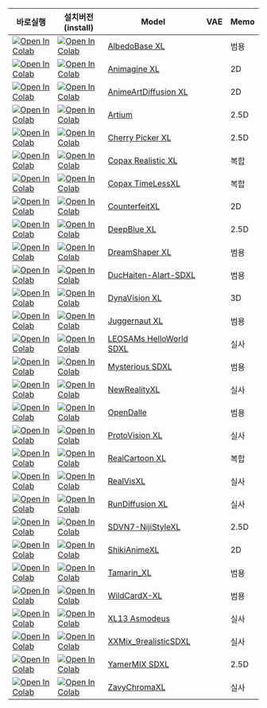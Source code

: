 | 바로실행                                                                                                                                                                                        | 설치버전(install)                                                                                                                                                                                | Model                                                                                  | VAE  | Memo                    |
| ---------------------------------------------------------------------------------------------------------------------------------------------------------------------------------------------- | ------------------------------------------------------------------------------------------------------------------------------------------------------------------------------------------------ | -------------------------------------------------------------------------------------- | ---- | ----------------------- |
| [![Open In Colab](https://raw.githubusercontent.com/neuralninja22/colab/master/icons/colab-badge.svg)](https://colab.research.google.com/github/ninjaneural/webui/blob/master/sdxl/albedo_base_xl_webui_colab.ipynb) | [![Open In Colab](https://raw.githubusercontent.com/neuralninja22/colab/master/icons/colab-badge-install.svg)](https://colab.research.google.com/github/ninjaneural/webui/blob/master/install_sdxl/albedo_base_xl_webui_colab.ipynb) | [AlbedoBase XL](https://civitai.com/models/140737/albedobase-xl)                    |  | 범용                      |
| [![Open In Colab](https://raw.githubusercontent.com/neuralninja22/colab/master/icons/colab-badge.svg)](https://colab.research.google.com/github/ninjaneural/webui/blob/master/sdxl/animagine_xl_webui_colab.ipynb) | [![Open In Colab](https://raw.githubusercontent.com/neuralninja22/colab/master/icons/colab-badge-install.svg)](https://colab.research.google.com/github/ninjaneural/webui/blob/master/install_sdxl/animagine_xl_webui_colab.ipynb) | [Animagine XL](https://huggingface.co/cagliostrolab/animagine-xl-3.0)                    |  | 2D                      |
| [![Open In Colab](https://raw.githubusercontent.com/neuralninja22/colab/master/icons/colab-badge.svg)](https://colab.research.google.com/github/ninjaneural/webui/blob/master/sdxl/anime_art_diffusion_xl_webui_colab.ipynb) | [![Open In Colab](https://raw.githubusercontent.com/neuralninja22/colab/master/icons/colab-badge-install.svg)](https://colab.research.google.com/github/ninjaneural/webui/blob/master/install_sdxl/anime_art_diffusion_xl_webui_colab.ipynb) | [AnimeArtDiffusion XL](https://civitai.com/models/117259/anime-art-diffusion-xl)                    |  | 2D                      |
| [![Open In Colab](https://raw.githubusercontent.com/neuralninja22/colab/master/icons/colab-badge.svg)](https://colab.research.google.com/github/ninjaneural/webui/blob/master/sdxl/artium_webui_colab.ipynb) | [![Open In Colab](https://raw.githubusercontent.com/neuralninja22/colab/master/icons/colab-badge-install.svg)](https://colab.research.google.com/github/ninjaneural/webui/blob/master/install_sdxl/artium_webui_colab.ipynb) | [Artium](https://civitai.com/models/216439/artium)                    |  | 2.5D                      |
| [![Open In Colab](https://raw.githubusercontent.com/neuralninja22/colab/master/icons/colab-badge.svg)](https://colab.research.google.com/github/ninjaneural/webui/blob/master/sdxl/cherry_picker_xl_webui_colab.ipynb) | [![Open In Colab](https://raw.githubusercontent.com/neuralninja22/colab/master/icons/colab-badge-install.svg)](https://colab.research.google.com/github/ninjaneural/webui/blob/master/install_sdxl/cherry_picker_xl_webui_colab.ipynb) | [Cherry Picker XL](https://civitai.com/models/125680/cherry-picker-xl)                    |  | 2.5D                      |
| [![Open In Colab](https://raw.githubusercontent.com/neuralninja22/colab/master/icons/colab-badge.svg)](https://colab.research.google.com/github/ninjaneural/webui/blob/master/sdxl/copax_realistic_xl_webui_colab.ipynb) | [![Open In Colab](https://raw.githubusercontent.com/neuralninja22/colab/master/icons/colab-badge-install.svg)](https://colab.research.google.com/github/ninjaneural/webui/blob/master/install_sdxl/copax_realistic_xl_webui_colab.ipynb) | [Copax Realistic XL](https://civitai.com/models/118111/copax-realistic-xl-sdxl10)                    |  | 복합                      |
| [![Open In Colab](https://raw.githubusercontent.com/neuralninja22/colab/master/icons/colab-badge.svg)](https://colab.research.google.com/github/ninjaneural/webui/blob/master/sdxl/copax_time_less_xl_webui_colab.ipynb) | [![Open In Colab](https://raw.githubusercontent.com/neuralninja22/colab/master/icons/colab-badge-install.svg)](https://colab.research.google.com/github/ninjaneural/webui/blob/master/install_sdxl/copax_time_less_xl_webui_colab.ipynb) | [Copax TimeLessXL](https://civitai.com/models/118111/copax-timelessxl-sdxl10)                    |  | 복합                      |
| [![Open In Colab](https://raw.githubusercontent.com/neuralninja22/colab/master/icons/colab-badge.svg)](https://colab.research.google.com/github/ninjaneural/webui/blob/master/sdxl/counterfeit_xl_webui_colab.ipynb) | [![Open In Colab](https://raw.githubusercontent.com/neuralninja22/colab/master/icons/colab-badge-install.svg)](https://colab.research.google.com/github/ninjaneural/webui/blob/master/install_sdxl/counterfeit_xl_webui_colab.ipynb) | [CounterfeitXL](https://civitai.com/models/118406/counterfeitxl)                    |  | 2D                      |
| [![Open In Colab](https://raw.githubusercontent.com/neuralninja22/colab/master/icons/colab-badge.svg)](https://colab.research.google.com/github/ninjaneural/webui/blob/master/sdxl/deepblue_xl_webui_colab.ipynb) | [![Open In Colab](https://raw.githubusercontent.com/neuralninja22/colab/master/icons/colab-badge-install.svg)](https://colab.research.google.com/github/ninjaneural/webui/blob/master/install_sdxl/deepblue_xl_webui_colab.ipynb) | [DeepBlue XL](https://civitai.com/models/128397/deepblue-xl)                    |  | 2.5D                      |
| [![Open In Colab](https://raw.githubusercontent.com/neuralninja22/colab/master/icons/colab-badge.svg)](https://colab.research.google.com/github/ninjaneural/webui/blob/master/sdxl/dreamshaper_xl_webui_colab.ipynb) | [![Open In Colab](https://raw.githubusercontent.com/neuralninja22/colab/master/icons/colab-badge-install.svg)](https://colab.research.google.com/github/ninjaneural/webui/blob/master/install_sdxl/dreamshaper_xl_webui_colab.ipynb) | [DreamShaper XL](https://civitai.com/models/112902/dreamshaper-xl10)                    |  | 범용                      |
| [![Open In Colab](https://raw.githubusercontent.com/neuralninja22/colab/master/icons/colab-badge.svg)](https://colab.research.google.com/github/ninjaneural/webui/blob/master/sdxl/duchaiten_aiart_sdxl_webui_colab.ipynb) | [![Open In Colab](https://raw.githubusercontent.com/neuralninja22/colab/master/icons/colab-badge-install.svg)](https://colab.research.google.com/github/ninjaneural/webui/blob/master/install_sdxl/duchaiten_aiart_sdxl_webui_colab.ipynb) | [DucHaiten-AIart-SDXL](https://civitai.com/models/118756/duchaiten-aiart-sdxl)                    |  | 범용                      |
| [![Open In Colab](https://raw.githubusercontent.com/neuralninja22/colab/master/icons/colab-badge.svg)](https://colab.research.google.com/github/ninjaneural/webui/blob/master/sdxl/dynavision_xl_webui_colab.ipynb) | [![Open In Colab](https://raw.githubusercontent.com/neuralninja22/colab/master/icons/colab-badge-install.svg)](https://colab.research.google.com/github/ninjaneural/webui/blob/master/install_sdxl/dynavision_xl_webui_colab.ipynb) | [DynaVision XL](https://civitai.com/models/122606/dynavision-xl-all-in-one-stylized-3d-sfw-and-nsfw-output-no-refiner-needed)                    |  | 3D                      |
| [![Open In Colab](https://raw.githubusercontent.com/neuralninja22/colab/master/icons/colab-badge.svg)](https://colab.research.google.com/github/ninjaneural/webui/blob/master/sdxl/juggernaut_xl_webui_colab.ipynb) | [![Open In Colab](https://raw.githubusercontent.com/neuralninja22/colab/master/icons/colab-badge-install.svg)](https://colab.research.google.com/github/ninjaneural/webui/blob/master/install_sdxl/juggernaut_xl_webui_colab.ipynb) | [Juggernaut XL](https://civitai.com/models/133005/juggernaut-xl)                    |  | 범용                      |
| [![Open In Colab](https://raw.githubusercontent.com/neuralninja22/colab/master/icons/colab-badge.svg)](https://colab.research.google.com/github/ninjaneural/webui/blob/master/sdxl/leosams_helloworld_sdxl_webui_colab.ipynb) | [![Open In Colab](https://raw.githubusercontent.com/neuralninja22/colab/master/icons/colab-badge-install.svg)](https://colab.research.google.com/github/ninjaneural/webui/blob/master/install_sdxl/leosams_helloworld_sdxl_webui_colab.ipynb) | [LEOSAMs HelloWorld SDXL](https://civitai.com/models/43977/leosams-helloworld-sdxl-base-model)                    |  | 실사                      |
| [![Open In Colab](https://raw.githubusercontent.com/neuralninja22/colab/master/icons/colab-badge.svg)](https://colab.research.google.com/github/ninjaneural/webui/blob/master/sdxl/mysterious_sdxl_webui_colab.ipynb) | [![Open In Colab](https://raw.githubusercontent.com/neuralninja22/colab/master/icons/colab-badge-install.svg)](https://colab.research.google.com/github/ninjaneural/webui/blob/master/install_sdxl/mysterious_sdxl_webui_colab.ipynb) | [Mysterious SDXL](https://civitai.com/models/118441/lah-mysterious-or-sdxl)                    |  | 범용                      |
| [![Open In Colab](https://raw.githubusercontent.com/neuralninja22/colab/master/icons/colab-badge.svg)](https://colab.research.google.com/github/ninjaneural/webui/blob/master/sdxl/new_reality_xl_webui_colab.ipynb) | [![Open In Colab](https://raw.githubusercontent.com/neuralninja22/colab/master/icons/colab-badge-install.svg)](https://colab.research.google.com/github/ninjaneural/webui/blob/master/install_sdxl/new_reality_xl_webui_colab.ipynb) | [NewRealityXL ](https://civitai.com/api/download/models/275491)                    |  | 실사                      |
| [![Open In Colab](https://raw.githubusercontent.com/neuralninja22/colab/master/icons/colab-badge.svg)](https://colab.research.google.com/github/ninjaneural/webui/blob/master/sdxl/open_dalle_v11_webui_colab.ipynb) | [![Open In Colab](https://raw.githubusercontent.com/neuralninja22/colab/master/icons/colab-badge-install.svg)](https://colab.research.google.com/github/ninjaneural/webui/blob/master/install_sdxl/open_dalle_v11_webui_colab.ipynb) | [OpenDalle](https://civitai.com/models/238116?modelVersionId=275681)                    |  | 범용                      |
| [![Open In Colab](https://raw.githubusercontent.com/neuralninja22/colab/master/icons/colab-badge.svg)](https://colab.research.google.com/github/ninjaneural/webui/blob/master/sdxl/proto_vision_xl_webui_colab.ipynb) | [![Open In Colab](https://raw.githubusercontent.com/neuralninja22/colab/master/icons/colab-badge-install.svg)](https://colab.research.google.com/github/ninjaneural/webui/blob/master/install_sdxl/proto_vision_xl_webui_colab.ipynb) | [ProtoVision XL](https://civitai.com/models/125703/protovision-xl-high-fidelity-3d-photorealism-anime-hyperrealism-no-refiner-needed)                    |  | 실사                      |
| [![Open In Colab](https://raw.githubusercontent.com/neuralninja22/colab/master/icons/colab-badge.svg)](https://colab.research.google.com/github/ninjaneural/webui/blob/master/sdxl/real_cartoon_xl_webui_colab.ipynb) | [![Open In Colab](https://raw.githubusercontent.com/neuralninja22/colab/master/icons/colab-badge-install.svg)](https://colab.research.google.com/github/ninjaneural/webui/blob/master/install_sdxl/real_cartoon_xl_webui_colab.ipynb) | [RealCartoon XL](https://civitai.com/models/125907/realcartoon-xl)                    |  | 복합                      |
| [![Open In Colab](https://raw.githubusercontent.com/neuralninja22/colab/master/icons/colab-badge.svg)](https://colab.research.google.com/github/ninjaneural/webui/blob/master/sdxl/real_vis_xl_webui_colab.ipynb) | [![Open In Colab](https://raw.githubusercontent.com/neuralninja22/colab/master/icons/colab-badge-install.svg)](https://colab.research.google.com/github/ninjaneural/webui/blob/master/install_sdxl/real_vis_xl_webui_colab.ipynb) | [RealVisXL](https://civitai.com/models/139562/realvisxl-v30-turbo?modelVersionId=268861)                    |  | 실사                      |
| [![Open In Colab](https://raw.githubusercontent.com/neuralninja22/colab/master/icons/colab-badge.svg)](https://colab.research.google.com/github/ninjaneural/webui/blob/master/sdxl/rundiffusion_xl_webui_colab.ipynb) | [![Open In Colab](https://raw.githubusercontent.com/neuralninja22/colab/master/icons/colab-badge-install.svg)](https://colab.research.google.com/github/ninjaneural/webui/blob/master/install_sdxl/rundiffusion_xl_webui_colab.ipynb) | [RunDiffusion XL](https://civitai.com/models/120964/rundiffusion-xl)                    |  | 실사                      |
| [![Open In Colab](https://raw.githubusercontent.com/neuralninja22/colab/master/icons/colab-badge.svg)](https://colab.research.google.com/github/ninjaneural/webui/blob/master/sdxl/sdvn6_niji_style_xl_webui_colab.ipynb) | [![Open In Colab](https://raw.githubusercontent.com/neuralninja22/colab/master/icons/colab-badge-install.svg)](https://colab.research.google.com/github/ninjaneural/webui/blob/master/install_sdxl/sdvn6_niji_style_xl_webui_colab.ipynb) | [SDVN7-NijiStyleXL](https://civitai.com/models/123307/sdvn7-nijistylexl)                    |  | 2.5D                      |
| [![Open In Colab](https://raw.githubusercontent.com/neuralninja22/colab/master/icons/colab-badge.svg)](https://colab.research.google.com/github/ninjaneural/webui/blob/master/sdxl/shikianimexl_webui_colab.ipynb) | [![Open In Colab](https://raw.githubusercontent.com/neuralninja22/colab/master/icons/colab-badge-install.svg)](https://colab.research.google.com/github/ninjaneural/webui/blob/master/install_sdxl/shikianimexl_webui_colab.ipynb) | [ShikiAnimeXL](https://civitai.com/models/119163/shikianimexl)                    |  | 2D                      |
| [![Open In Colab](https://raw.githubusercontent.com/neuralninja22/colab/master/icons/colab-badge.svg)](https://colab.research.google.com/github/ninjaneural/webui/blob/master/sdxl/tamarin_xl_webui_colab.ipynb) | [![Open In Colab](https://raw.githubusercontent.com/neuralninja22/colab/master/icons/colab-badge-install.svg)](https://colab.research.google.com/github/ninjaneural/webui/blob/master/install_sdxl/tamarin_xl_webui_colab.ipynb) | [Tamarin_XL](https://civitai.com/models/235746/tamarinxl)                    |  | 범용                      |
| [![Open In Colab](https://raw.githubusercontent.com/neuralninja22/colab/master/icons/colab-badge.svg)](https://colab.research.google.com/github/ninjaneural/webui/blob/master/sdxl/wildcardx_xl_webui_colab.ipynb) | [![Open In Colab](https://raw.githubusercontent.com/neuralninja22/colab/master/icons/colab-badge-install.svg)](https://colab.research.google.com/github/ninjaneural/webui/blob/master/install_sdxl/wildcardx_xl_webui_colab.ipynb) | [WildCardX-XL](https://civitai.com/models/239561/wildcardx-xl)                    |  | 범용                      |
| [![Open In Colab](https://raw.githubusercontent.com/neuralninja22/colab/master/icons/colab-badge.svg)](https://colab.research.google.com/github/ninjaneural/webui/blob/master/sdxl/xl13_asmodeus_webui_colab.ipynb) | [![Open In Colab](https://raw.githubusercontent.com/neuralninja22/colab/master/icons/colab-badge-install.svg)](https://colab.research.google.com/github/ninjaneural/webui/blob/master/install_sdxl/xl13_asmodeus_webui_colab.ipynb) | [XL13 Asmodeus](https://civitai.com/models/134646/xl13-asmodeus-sfw-and-nsfw)                    |  | 실사                      |
| [![Open In Colab](https://raw.githubusercontent.com/neuralninja22/colab/master/icons/colab-badge.svg)](https://colab.research.google.com/github/ninjaneural/webui/blob/master/sdxl/xxmix_9realistic_sdxl_webui_colab.ipynb) | [![Open In Colab](https://raw.githubusercontent.com/neuralninja22/colab/master/icons/colab-badge-install.svg)](https://colab.research.google.com/github/ninjaneural/webui/blob/master/install_sdxl/xxmix_9realistic_sdxl_webui_colab.ipynb) | [XXMix_9realisticSDXL](https://civitai.com/models/124421/xxmix9realisticsdxl)                    |  | 실사                      |
| [![Open In Colab](https://raw.githubusercontent.com/neuralninja22/colab/master/icons/colab-badge.svg)](https://colab.research.google.com/github/ninjaneural/webui/blob/master/sdxl/yamer_mix_xl_webui_colab.ipynb) | [![Open In Colab](https://raw.githubusercontent.com/neuralninja22/colab/master/icons/colab-badge-install.svg)](https://colab.research.google.com/github/ninjaneural/webui/blob/master/install_sdxl/yamer_mix_xl_webui_colab.ipynb) | [YamerMIX SDXL](https://civitai.com/models/84040/sdxl-unstable-diffusers-yamermix)                    |  | 2.5D                      |
| [![Open In Colab](https://raw.githubusercontent.com/neuralninja22/colab/master/icons/colab-badge.svg)](https://colab.research.google.com/github/ninjaneural/webui/blob/master/sdxl/zavychroma_xl_webui_colab.ipynb) | [![Open In Colab](https://raw.githubusercontent.com/neuralninja22/colab/master/icons/colab-badge-install.svg)](https://colab.research.google.com/github/ninjaneural/webui/blob/master/install_sdxl/zavychroma_xl_webui_colab.ipynb) | [ZavyChromaXL](https://civitai.com/models/119229/zavychromaxl)                    |  | 실사                      |